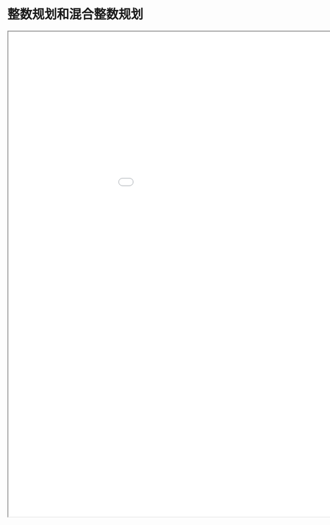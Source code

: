 
# 整数规划和混合整数规划
<div class="pdf-class">
    <iframe  src=\texpdf\part-opt-chap-intprog.pdf width="1100" height="1100">
    </iframe>
</div>
